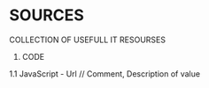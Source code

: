 # SOURCES
COLLECTION OF USEFULL IT RESOURSES

1. CODE

1.1 JavaScript
    - Url // Comment, Description of value
